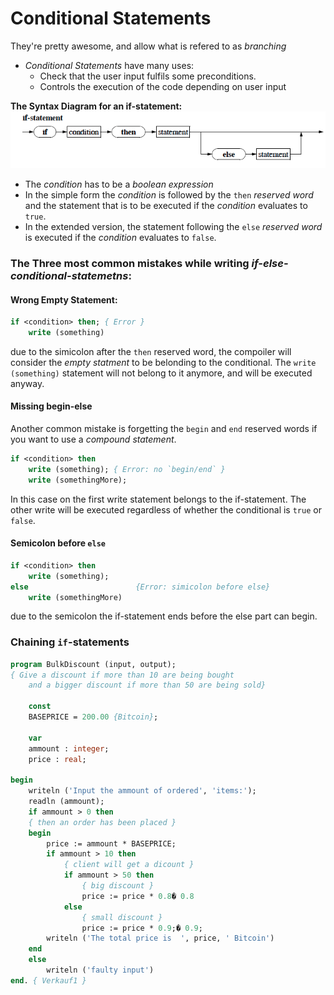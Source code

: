 # Conditional Statements

They're pretty awesome, and allow what is refered to as *branching*

* *Conditional Statements* have many uses:
    * Check that the user input fulfils some preconditions.
    * Controls the execution of the code depending on user input

**The Syntax Diagram for an if-statement:**
![The Syntax Diagram for an if-statement part](../img/syntaxdiagram-pascal-program-if-statement.png)

* The *condition* has to be a *boolean expression*
* In the simple form the *condition* is followed by the `then` *reserved word* and the statement that is to be executed if the *condition* evaluates to `true`.
* In the extended version, the statement following the `else` *reserved word* is executed if the *condition* evaluates to `false`.

### The Three most common mistakes while writing *if-else-conditional-statemetns*:

#### Wrong Empty Statement:

````pascal
if <condition> then; { Error }
    write (something)
````
due to the simicolon after the `then` reserved word, the compoiler will consider the *empty statment* to be belonding to the conditional. The `write (something)` statement will not belong to it anymore, and will be executed anyway.

#### Missing begin-else

Another common mistake is forgetting the `begin` and `end` reserved words if you want to use a *compound statement*.

````pascal
if <condition> then
    write (something); { Error: no `begin/end` }
    write (somethingMore);
````
In this case on the first write statement belongs to the if-statement. The other write will be executed regardless of whether the conditional is `true` or `false`.

#### Semicolon before `else`

````pascal
if <condition> then
    write (something);
else                        {Error: simicolon before else}
    write (somethingMore)
````
due to the semicolon the if-statement ends before the else part can begin.

### Chaining `if`-statements

````pascal
program BulkDiscount (input, output);
{ Give a discount if more than 10 are being bought
    and a bigger discount if more than 50 are being sold}

    const
    BASEPRICE = 200.00 {Bitcoin};

    var
    ammount : integer;
    price : real;

begin
    writeln ('Input the ammount of ordered', 'items:');
    readln (ammount);
    if ammount > 0 then
    { then an order has been placed }
    begin
        price := ammount * BASEPRICE;
        if ammount > 10 then
            { client will get a dicount }
            if ammount > 50 then
                { big discount }
                price := price * 0.8� 0.8
            else
                { small discount }
                price := price * 0.9;� 0.9;
        writeln ('The total price is  ', price, ' Bitcoin')
    end
    else
        writeln ('faulty input')
end. { Verkauf1 }
````
